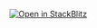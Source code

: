 [![Open in StackBlitz](https://developer.stackblitz.com/img/open_in_stackblitz.svg)](https://stackblitz.com/fork/github/baitando/dhbw-web/tree/master/02a_testing-mocha-chai/uebung-2/initial?file=index.html&terminal=stackblitz&title=Aufgabe%202%20Modul%202a%20%28Testing%202%29)